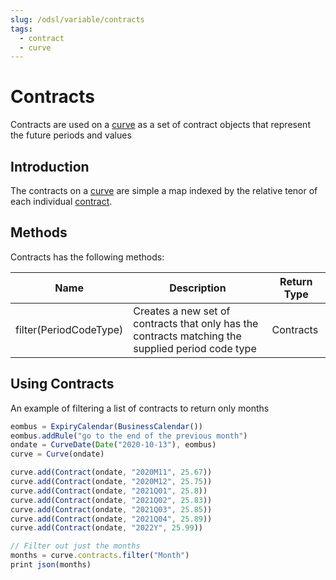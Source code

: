 ```yaml
---
slug: /odsl/variable/contracts
tags:
  - contract
  - curve
---
```

Contracts
=========

Contracts are used on a [curve](Curve) as a set of contract objects that represent the future periods and values

## Introduction

The contracts on a [curve](Curve) are simple a map indexed by the relative tenor of each individual [contract](Contract).

## Methods

Contracts has the following methods:

|**Name**|**Description**|**Return Type**|
|-|-|-|
|filter(PeriodCodeType)|Creates a new set of contracts that only has the contracts matching the supplied period code type|Contracts|

## Using Contracts
An example of filtering a list of contracts to return only months

```js
eombus = ExpiryCalendar(BusinessCalendar())
eombus.addRule("go to the end of the previous month")
ondate = CurveDate(Date("2020-10-13"), eombus)
curve = Curve(ondate)

curve.add(Contract(ondate, "2020M11", 25.67))
curve.add(Contract(ondate, "2020M12", 25.75))
curve.add(Contract(ondate, "2021Q01", 25.8))
curve.add(Contract(ondate, "2021Q02", 25.83))
curve.add(Contract(ondate, "2021Q03", 25.85))
curve.add(Contract(ondate, "2021Q04", 25.89))
curve.add(Contract(ondate, "2022Y", 25.99))

// Filter out just the months
months = curve.contracts.filter("Month")
print json(months)
```
